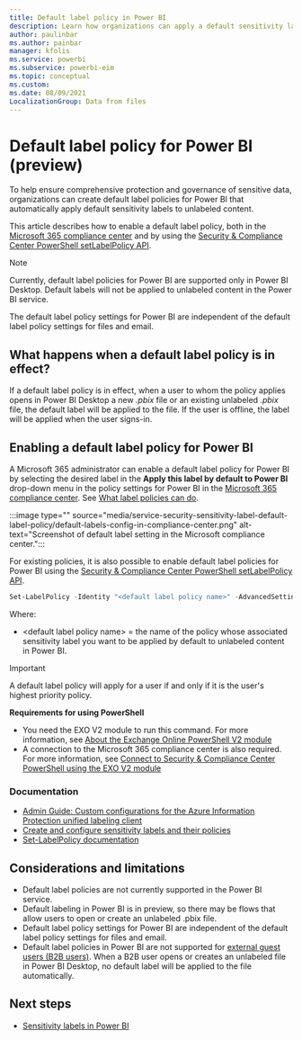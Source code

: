 ```yaml
---
title: Default label policy in Power BI
description: Learn how organizations can apply a default sensitivity label on their unlabeled Power BI content
author: paulinbar
ms.author: painbar
manager: kfolis
ms.service: powerbi
ms.subservice: powerbi-eim
ms.topic: conceptual
ms.custom:
ms.date: 08/09/2021
LocalizationGroup: Data from files
---
```

# Default label policy for Power BI (preview)

To help ensure comprehensive protection and governance of sensitive data, organizations can create default label policies for Power BI that automatically apply default sensitivity labels to unlabeled content.

This article describes how to enable a default label policy, both in the [Microsoft 365 compliance center](https://compliance.microsoft.com/informationprotection) and by using the [Security & Compliance Center PowerShell setLabelPolicy API](/powershell/module/exchange/set-labelpolicy).

>[!NOTE]
> Currently, default label policies for Power BI are supported only in Power BI Desktop. Default labels will not be applied to unlabeled content in the Power BI service.
>
> The default label policy settings for Power BI are independent of the default label policy settings for files and email.

## What happens when a default label policy is in effect?

If a default label policy is in effect, when a user to whom the policy applies opens in Power BI Desktop a new *.pbix* file or an existing unlabeled *.pbix* file, the default label will be applied to the file. If the user is offline, the label will be applied when the user signs-in.

## Enabling a default label policy for Power BI

A Microsoft 365 administrator can enable a default label policy for Power BI by selecting the desired label in the **Apply this label by default to Power BI** drop-down menu in the policy settings for Power BI in the [Microsoft 365 compliance center](https://compliance.microsoft.com/informationprotection). See [What label policies can do](/microsoft-365/compliance/sensitivity-labels#what-label-policies-can-do).

:::image type="" source="media/service-security-sensitivity-label-default-label-policy/default-labels-config-in-compliance-center.png" alt-text="Screenshot of default label setting in the Microsoft compliance center.":::

For existing policies, it is also possible to enable default label policies for Power BI using the [Security & Compliance Center PowerShell setLabelPolicy API](/powershell/module/exchange/set-labelpolicy).

```powershell
Set-LabelPolicy -Identity "<default label policy name>" -AdvancedSettings @{powerbidefaultlabelid="<LabelId>"}
```
Where:

* &lt;default label policy name&gt; = the name of the policy whose associated sensitivity label you want to be applied by default to unlabeled content in Power BI.

>[!IMPORTANT]
>A default label policy will apply for a user if and only if it is the user's highest priority policy.

**Requirements for using PowerShell**
 
* You need the EXO V2 module to run this command. For more information, see [About the Exchange Online PowerShell V2 module](/powershell/exchange/exchange-online-powershell-v2#install-and-maintain-the-exo-v2-module)
* A connection to the Microsoft 365 compliance center is also required. For more information, see [Connect to Security & Compliance Center PowerShell using the EXO V2 module](/powershell/exchange/connect-to-scc-powershell)

### Documentation

* [Admin Guide: Custom configurations for the Azure Information Protection unified labeling client](/azure/information-protection/rms-client/clientv2-admin-guide-customizations#available-advanced-settings-for-labels)
* [Create and configure sensitivity labels and their policies](/microsoft-365/compliance/create-sensitivity-labels#use-powershell-for-sensitivity-labels-and-their-policies)
* [Set-LabelPolicy documentation](/powershell/module/exchange/set-labelpolicy)

## Considerations and limitations
* Default label policies are not currently supported in the Power BI service.
* Default labeling in Power BI is in preview, so there may be flows that allow users to open or create an unlabeled .pbix file.
* Default label policy settings for Power BI are independent of the default label policy settings for files and email.
* Default label policies in Power BI are not supported for [external guest users (B2B users)](service-admin-azure-ad-b2b.md). When a B2B user opens or creates an unlabeled file in Power BI Desktop, no default label will be applied to the file automatically.

## Next steps

* [Sensitivity labels in Power BI](service-security-sensitivity-label-overview.md)
